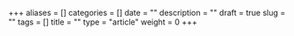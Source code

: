 +++
aliases      = []
categories   = []
date         = ""
description  = ""
draft        = true
slug         = ""
tags         = []
title        = ""
type         = "article"
weight       = 0
+++
